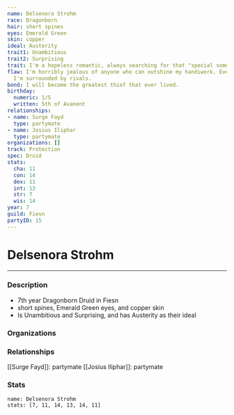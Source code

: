 ```yaml
---
name: Delsenora Strohm
race: Dragonborn
hair: short spines
eyes: Emerald Green
skin: copper
ideal: Austerity
trait1: Unambitious
trait2: Surprising
trait: I'm a hopeless romantic, always searching for that "special someone."
flaw: I'm horribly jealous of anyone who can outshine my handiwork. Everywhere I go,
  I'm surrounded by rivals.
bond: I will become the greatest thief that ever lived.
birthday:
  numeric: 1/5
  written: 5th of Avanent
relationships:
- name: Surge Fayd
  type: partymate
- name: Josius Iliphar
  type: partymate
organizations: []
track: Protection
spec: Druid
stats:
  cha: 11
  con: 14
  dex: 11
  int: 13
  str: 7
  wis: 14
year: 7
guild: Fiesn
partyID: 15
---
```

# Delsenora Strohm
---
### Description
- 7th year Dragonborn Druid in Fiesn
- short spines, Emerald Green eyes, and copper skin
- Is Unambitious and Surprising, and has Austerity as their ideal

### Organizations
### Relationships
[[Surge Fayd]]: partymate
[[Josius Iliphar]]: partymate
### Stats
```statblock
name: Delsenora Strohm
stats: [7, 11, 14, 13, 14, 11]
```